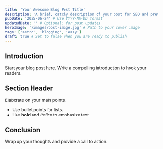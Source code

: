 ```yaml
---
title: 'Your Awesome Blog Post Title'
description: 'A brief, catchy description of your post for SEO and previews.'
pubDate: '2025-06-24' # Use YYYY-MM-DD format
updatedDate: '' # Optional: for post updates
heroImage: '/images/post-image.jpg' # Path to your cover image
tags: ['astro', 'blogging', 'easy']
draft: true # Set to false when you are ready to publish
---
```


## Introduction

Start your blog post here. Write a compelling introduction to hook your readers.

## Section Header

Elaborate on your main points.

- Use bullet points for lists.
- Use **bold** and *italics* to emphasize text.

## Conclusion

Wrap up your thoughts and provide a call to action.